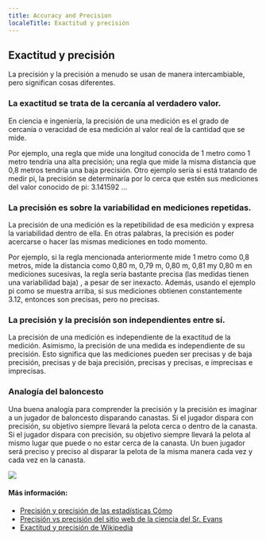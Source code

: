 ```yaml
---
title: Accuracy and Precision
localeTitle: Exactitud y precisión
---
```

## Exactitud y precisión

La precisión y la precisión a menudo se usan de manera intercambiable, pero significan cosas diferentes.

### La exactitud se trata de la cercanía al verdadero valor.

En ciencia e ingeniería, la precisión de una medición es el grado de cercanía o veracidad de esa medición al valor real de la cantidad que se mide.

Por ejemplo, una regla que mide una longitud conocida de 1 metro como 1 metro tendría una alta precisión; una regla que mide la misma distancia que 0,8 metros tendría una baja precisión. Otro ejemplo sería si está tratando de medir pi, la precisión se determinaría por lo cerca que estén sus mediciones del valor conocido de pi: 3.141592 ...

### La precisión es sobre la variabilidad en mediciones repetidas.

La precisión de una medición es la repetibilidad de esa medición y expresa la variabilidad dentro de ella. En otras palabras, la precisión es poder acercarse o hacer las mismas mediciones en todo momento.

Por ejemplo, si la regla mencionada anteriormente mide 1 metro como 0,8 metros, mide la distancia como 0,80 m, 0,79 m, 0,80 m, 0,81 my 0,80 m en mediciones sucesivas, la regla sería bastante precisa (las medidas tienen una variabilidad baja) , a pesar de ser inexacto. Además, usando el ejemplo pi como se muestra arriba, si sus mediciones obtienen constantemente 3.12, entonces son precisas, pero no precisas.

### La precisión y la precisión son independientes entre sí.

La precisión de una medición es independiente de la exactitud de la medición. Asimismo, la precisión de una medida es independiente de su precisión. Esto significa que las mediciones pueden ser precisas y de baja precisión, precisas y de baja precisión, precisas y precisas, e imprecisas e imprecisas.

### Analogía del baloncesto

Una buena analogía para comprender la precisión y la precisión es imaginar a un jugador de baloncesto disparando canastas. Si el jugador dispara con precisión, su objetivo siempre llevará la pelota cerca o dentro de la canasta. Si el jugador dispara con precisión, su objetivo siempre llevará la pelota al mismo lugar que puede o no estar cerca de la canasta. Un buen jugador será preciso y preciso al disparar la pelota de la misma manera cada vez y cada vez en la canasta.

![](http://cdn.antarcticglaciers.org/wp-content/uploads/2013/11/precision_accuracy.png)

#### Más información:

*   [Precisión y precisión de las estadísticas Cómo](http://www.statisticshowto.com/accuracy-and-precision/)
*   [Precisión vs precisión del sitio web de la ciencia del Sr. Evans](https://sites.google.com/a/apaches.k12.in.us/mr-evans-science-website/accuracy-vs-precision)
*   [Exactitud y precisión de Wikipedia](https://en.wikipedia.org/wiki/Accuracy_and_precision)